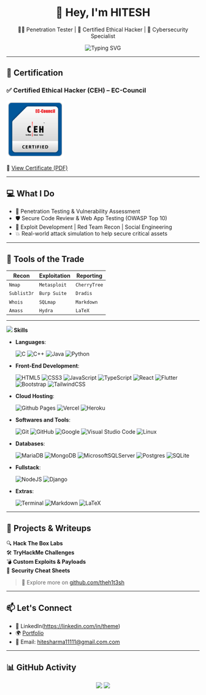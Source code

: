 <h1 align="center">👋 Hey, I'm  HITESH</h1>
<p align="center">
  🧑‍💻 Penetration Tester | 🎯 Certified Ethical Hacker | 🔐 Cybersecurity Specialist  
</p>

<p align="center">
  <img src="https://readme-typing-svg.herokuapp.com?font=Fira+Code&weight=500&size=22&pause=1000&color=4CAF50&center=true&vCenter=true&width=435&lines=Breaking+in...+so+others+won't;Passionate+about+Security;Ethical+Hacking+is+my+Game;So+just+play" alt="Typing SVG" />
</p>

---

## 🏅 Certification

### ✅ Certified Ethical Hacker (CEH) – EC-Council 
<!-- Badge Image -->
<p align="left">
  <img src="Certificate/CEH_badge.png" alt="CEH Badge" width="150"/>
</p> 
<!-- Logo Image 
<p align="left">
  <img src="Certificate/CEH-logo.jpg" alt="CEH Logo" width="250"/>
</p>  -->
<!-- Certificate Link -->
<p align="left">
  📜 <a href="Certificate/ECC-CEH-Certificate.pdf" target="_blank">View Certificate (PDF)</a>
</p>

---

## 💻 What I Do

- 🔐 Penetration Testing & Vulnerability Assessment
- 🛡️ Secure Code Review & Web App Testing (OWASP Top 10)
- 🧰 Exploit Development | Red Team Recon | Social Engineering
- 💥 Real-world attack simulation to help secure critical assets

---

## 🧠 Tools of the Trade

| Recon | Exploitation | Reporting | 
|-------|--------------|-----------|
| `Nmap` | `Metasploit` | `CherryTree` |
| `Sublist3r` | `Burp Suite` | `Dradis` |
| `Whois` | `SQLmap` | `Markdown` |
| `Amass` | `Hydra` | `LaTeX` |

---

<img src="https://media2.giphy.com/media/QssGEmpkyEOhBCb7e1/giphy.gif?cid=ecf05e47a0n3gi1bfqntqmob8g9aid1oyj2wr3ds3mg700bl&rid=giphy.gif" width ="25"><b> Skills</b>
<p align="center">

- **Languages**:

    ![C](https://img.shields.io/badge/C%20-%232370ED.svg?style=for-the-badge&logo=c&logoColor=white)
    ![C++](https://img.shields.io/badge/C++%20-%2300599C.svg?style=for-the-badge&logo=c%2B%2B&logoColor=white)
    ![Java](https://img.shields.io/badge/java-%23ED8B00.svg?style=for-the-badge&logo=java&logoColor=white)
    ![Python](https://img.shields.io/badge/Python%20-%2314354C.svg?style=for-the-badge&logo=python&logoColor=white)
    
- **Front-End Development**:

   ![HTML5](https://img.shields.io/badge/HTML5%20-%23E34F26.svg?style=for-the-badge&logo=html5&logoColor=white)
   ![CSS3](https://img.shields.io/badge/CSS%20-%231572B6.svg?style=for-the-badge&logo=css3&logoColor=white)
   ![JavaScript](https://img.shields.io/badge/JavaScript%20-%23F7DF1E.svg?style=for-the-badge&logo=javascript&logoColor=black)
   ![TypeScript](https://img.shields.io/badge/typescript-%23007ACC.svg?style=for-the-badge&logo=typescript&logoColor=white)
   ![React](https://img.shields.io/badge/react-%2320232a.svg?style=for-the-badge&logo=react&logoColor=%2361DAFB)
   ![Flutter](https://img.shields.io/badge/Flutter-%2302569B.svg?style=for-the-badge&logo=Flutter&logoColor=white)
   ![Bootstrap](https://img.shields.io/badge/bootstrap-%23563D7C.svg?style=for-the-badge&logo=bootstrap&logoColor=white)
   ![TailwindCSS](https://img.shields.io/badge/tailwindcss-%2338B2AC.svg?style=for-the-badge&logo=tailwind-css&logoColor=white)

- **Cloud Hosting**:

    ![Github Pages](https://img.shields.io/badge/GitHub%20Pages-%23327FC7.svg?style=for-the-badge&logo=github&logoColor=white)
    ![Vercel](https://img.shields.io/badge/vercel-%23000000.svg?style=for-the-badge&logo=vercel&logoColor=white)
    ![Heroku](https://img.shields.io/badge/heroku-%23430098.svg?style=for-the-badge&logo=heroku&logoColor=white)

- **Softwares and Tools**:

    ![Git](https://img.shields.io/badge/git-%23F05033.svg?style=for-the-badge&logo=git&logoColor=white)
    ![GitHub](https://img.shields.io/badge/github-%23121011.svg?style=for-the-badge&logo=github&logoColor=white)
    ![Google](https://img.shields.io/badge/google-%234285F4.svg?style=for-the-badge&logo=google&logoColor=white)
    ![Visual Studio Code](https://img.shields.io/badge/Visual%20Studio%20Code-0078d7.svg?style=for-the-badge&logo=visual-studio-code&logoColor=white)
    ![Linux](https://img.shields.io/badge/Linux-FCC624?style=for-the-badge&logo=linux&logoColor=black) 

- **Databases**:

    ![MariaDB](https://img.shields.io/badge/MariaDB-003545?style=for-the-badge&logo=mariadb&logoColor=white)
    ![MongoDB](https://img.shields.io/badge/MongoDB-%234ea94b.svg?style=for-the-badge&logo=mongodb&logoColor=white)
    ![MicrosoftSQLServer](https://img.shields.io/badge/Microsoft%20SQL%20Sever-CC2927?style=for-the-badge&logo=microsoft%20sql%20server&logoColor=white)
    ![Postgres](https://img.shields.io/badge/postgres-%23316192.svg?style=for-the-badge&logo=postgresql&logoColor=white)
    ![SQLite](https://img.shields.io/badge/sqlite-%2307405e.svg?style=for-the-badge&logo=sqlite&logoColor=white)

- **Fullstack**:

    ![NodeJS](https://img.shields.io/badge/node.js-6DA55F?style=for-the-badge&logo=node.js&logoColor=white)
    ![Django](https://img.shields.io/badge/django-%23092E20.svg?style=for-the-badge&logo=django&logoColor=white)

- **Extras**:

    ![Terminal](https://img.shields.io/badge/Terminal-%23054020?style=for-the-badge&logo=gnu-bash&logoColor=white)
    ![Markdown](https://img.shields.io/badge/markdown-%23000000.svg?style=for-the-badge&logo=markdown&logoColor=white)
    ![LaTeX](https://img.shields.io/badge/latex-%23008080.svg?style=for-the-badge&logo=latex&logoColor=white)

----

## 📂 Projects & Writeups

🔍 **Hack The Box Labs**  
🛠️ **TryHackMe Challenges**  
💣 **Custom Exploits & Payloads**  
🧠 **Security Cheat Sheets**  

> 🔗 Explore more on [github.com/theh1t3sh](https://github.com/theh1t3sh)

---

## 📫 Let's Connect

- 💼 LinkedIn(https://linkedin.com/in/theme)
- 🌍 [Portfolio](https://theh1t3sh.github.io/#home)
- 📧 Email: hitesharma11111@gmail.com.com

---

## 📊 GitHub Activity

<p align="center">
  <img src="https://github-readme-stats.vercel.app/api?username=theh1t3sh&show_icons=true&theme=tokyonight" width="50%" />
  <img src="https://streak-stats.demolab.com/?user=theh1t3sh&theme=tokyonight" width="45%" />
</p>
